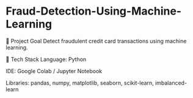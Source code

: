 # Fraud-Detection-Using-Machine-Learning

🎯 Project Goal
Detect fraudulent credit card transactions using machine learning.

🧰 Tech Stack
Language: Python

IDE: Google Colab / Jupyter Notebook

Libraries: pandas, numpy, matplotlib, seaborn, scikit-learn, imbalanced-learn

